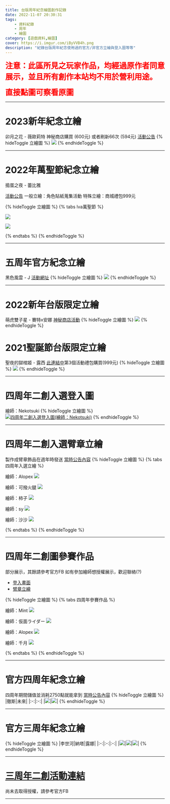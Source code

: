 ```yaml
---
title: 台版周年紀念繪圖創作記錄
date: 2022-11-07 20:30:31
tags: 
    - 資料紀錄
    - 周年
    - 繪圖
category: [遊戲資料,繪圖]
cover: https://i.imgur.com/iByVVB4h.png
description: "紀錄台版周年紀念使用過的官方/非官方立繪與登入圖等等"
---
```


**<font color=#FF0000 size=5>注意：此區所見之玩家作品，均經過原作者同意展示，並且所有創作本站均不用於營利用途。</font>**

**<font color=#FF0000 size=5>直接點圖可察看原圖</font>**

---
# 2023新年紀念立繪
卯月之花 - 薇歐莉特
神秘商店購買 (600元) 或者刷新66次 (594元)
[活動公告](http://cls.mangot5.com/game/cls/news/detail?contentNo=53044)
{% hideToggle 立繪圖 %}
[![](https://i.imgur.com/iByVVB4h.png)](/img/anniversary/TW_2023_Violet.png)
{% endhideToggle %}

---

# 2022年萬聖節紀念立繪
搗蛋之夜 - 蕾比雅

[活動公告](http://cls.mangot5.com/game/cls/news/detail?contentNo=51680)
一般立繪：角色貼紙蒐集活動
特殊立繪：商城禮包999元

{% hideToggle 立繪圖 %}
{% tabs lva萬聖節 %}
<!-- tab 一般-->
[![](https://i.imgur.com/i682h3ch.jpg)](/img/anniversary/TW_halloween_Levia.jpg)
<!-- endtab -->
<!-- tab 特殊-->
[![](https://i.imgur.com/5lXgKfhh.jpg)](/img/anniversary/TW_halloween_Levia_secret.jpg)
<!-- endtab -->
{% endtabs %}
{% endhideToggle %}


---

# 五周年官方紀念立繪
黑色風雲 - J
[活動網址](https://cls.mangot5.com/game/cls/news/detail?contentNo=48862)
{% hideToggle 立繪圖 %}
[![](https://i.imgur.com/XEjGz48h.jpg)](/img/anniversary/TW5th_J.jpg)
{% endhideToggle %}

---

# 2022新年台版限定立繪
萌虎雙子星 - 賽特x安娜
[神秘商店活動](https://cls.mangot5.com/game/cls/news/detail?contentNo=48047)
{% hideToggle 立繪圖 %}
[![](https://i.imgur.com/7ynqpRBh.png)](/img/anniversary/TW_22NY_Seth.png)
{% endhideToggle %}


# 2021聖誕節台版限定立繪
聖夜的獄棺姬 - 露西
[此連結中](https://cls.mangot5.com/game/cls/event/detail/?contentNo=47692)第3個活動禮包購買(999元)
{% hideToggle 立繪圖 %}
[![](https://i.imgur.com/TzskJcLh.png)](/img/anniversary/TW_Xmax_Lucy.png)
{% endhideToggle %}

---

# 四周年二創入選登入圖
繪師：Nekotsuki
{% hideToggle 立繪圖 %}
[![四周年二創入選登入圖(繪師：Nekotsuki)](https://i.imgur.com/WBo0W15h.png)](/img/anniversary/TW4th_illust_login_Nekotsuki.png)
{% endhideToggle %}

---

# 四周年二創入選臂章立繪
製作成臂章飾品在週年時發送 [當時公告內容](https://cls.mangot5.com/game/cls/event/detail/?contentNo=44118)
{% hideToggle 立繪圖 %}
{% tabs 四周年入選立繪 %}
<!-- tab 立繪A(Alopex)-->
繪師：Alopex
[![](https://i.imgur.com/8YRHvw1h.png)](/img/anniversary/TW4th_illust_Nata_Alopex.png)
<!-- endtab -->
<!-- tab 立繪B(可撥火腿)-->
繪師：可撥火腿
[![](https://i.imgur.com/VQuCT9Sh.png)](/img/anniversary/TW4th_illust_Tina_可撥火腿.png)
<!-- endtab -->
<!-- tab 立繪C(柿子)-->
繪師：柿子
[![](https://i.imgur.com/piq3A6rh.png)](/img/anniversary/TW4th_illust_J_柿子.png)
<!-- endtab -->
<!-- tab 立繪D(sy)-->
繪師：sy
[![](https://i.imgur.com/438kkNsh.png)](/img/anniversary/TW4th_illust_Nata_sy.png)
<!-- endtab -->
<!-- tab 立繪E(沙沙)-->
繪師：沙沙
[![](https://i.imgur.com/wWyA7Tz.png)](/img/anniversary/TW4th_illust_Tina_沙沙.png)
<!-- endtab -->
{% endtabs %}
{% endhideToggle %}

---

# 四周年二創圖參賽作品
部分展示，其餘請參考官方FB
如有參加繪師想授權展示，歡迎聯絡(?)
- [登入畫面](https://www.facebook.com/media/set/?set=a.1147504492342438&type=3)
- [臂章立繪](https://www.facebook.com/media/set/?set=a.1147509552341932&type=3)

{% hideToggle 立繪圖 %}
{% tabs 四周年參賽作品 %}
<!-- tab 登入圖(Mint)-->
繪師：Mint
[![](https://i.imgur.com/NFubyprh.jpg)](/img/anniversary/TW4th_illust_login_Mint.jpg)
<!-- endtab -->
<!-- tab 登入圖(仮面ライダー)-->
繪師：仮面ライダー
[![](https://i.imgur.com/KmMt3xdh.png)](/img/anniversary/TW4th_illust_login_仮面ライダー.png)
<!-- endtab -->
<!-- tab 登入圖(Alopex)-->
繪師：Alopex
[![](https://i.imgur.com/gt0VSj2h.png)](/img/anniversary/TW4th_illust_login_Alopex.png)
<!-- endtab -->
<!-- tab 立繪(千月)-->
繪師：千月
[![](https://i.imgur.com/Rlyt3I9h.png)](/img/anniversary/TW4th_illust_千月.png)
<!-- endtab -->
{% endtabs %}
{% endhideToggle %}

---

# 官方四周年紀念立繪
四周年期間儲值並消耗2750點就能拿到 [當時公告內容](https://cls.mangot5.com/game/cls/news/detail?contentNo=44021)
{% hideToggle 立繪圖 %}
|徹斯|未來|
|:-:|:-:|
|[![](https://i.imgur.com/F4lszy5h.png)](/img/anniversary/TW_4th_illust_Chulsoo.png)|[![](https://i.imgur.com/6e56Od5h.png)](/img/anniversary/TW_4th_illust_Mirae.png)|
{% endhideToggle %}

---

# 官方三周年紀念立繪
{% hideToggle 立繪圖 %}
|李世河|納塔|露娜|
|:-:|:-:|:-:|
|[![](https://i.imgur.com/fR7IglI.png)](/img/anniversary/TW3rd_illust_Seha.png)|[![](https://i.imgur.com/i2ZIHSU.png)](/img/anniversary/TW3rd_illust_Nata.png)|[![](https://i.imgur.com/mR6iAYb.png)](/img/anniversary/TW3rd_illust_Luna.png)|
{% endhideToggle %}

---

# [三周年二創活動連結](https://www.facebook.com/media/set/?set=a.904162996676590&type=3)
尚未去取得授權，請參考官方FB

---
